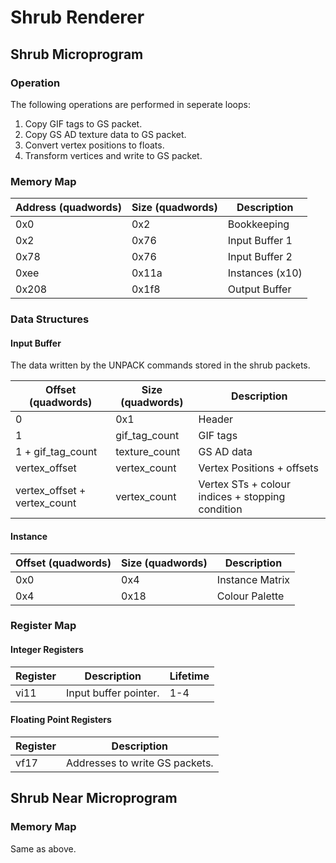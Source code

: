 # Shrub Renderer

## Shrub Microprogram

### Operation

The following operations are performed in seperate loops:

1. Copy GIF tags to GS packet.
2. Copy GS AD texture data to GS packet.
3. Convert vertex positions to floats.
4. Transform vertices and write to GS packet.

### Memory Map

| Address (quadwords) | Size (quadwords) | Description           |
| ------------------- | ---------------- | --------------------- |
| 0x0                 | 0x2              | Bookkeeping           |
| 0x2                 | 0x76             | Input Buffer 1        |
| 0x78                | 0x76             | Input Buffer 2        |
| 0xee                | 0x11a            | Instances (x10)       |
| 0x208               | 0x1f8            | Output Buffer         |

### Data Structures

#### Input Buffer

The data written by the UNPACK commands stored in the shrub packets.

| Offset (quadwords)           | Size (quadwords) | Description                  |
| ---------------------------- | ---------------- | ---------------------------- |
| 0                            | 0x1              | Header                       |
| 1                            | gif_tag_count    | GIF tags                     |
| 1 + gif_tag_count            | texture_count    | GS AD data                   |
| vertex_offset                | vertex_count     | Vertex Positions + offsets   |
| vertex_offset + vertex_count | vertex_count     | Vertex STs + colour indices + stopping condition |

#### Instance

| Offset (quadwords) | Size (quadwords) | Description           |
| ------------------ | ---------------- | --------------------- |
| 0x0                | 0x4              | Instance Matrix       |
| 0x4                | 0x18             | Colour Palette        |

### Register Map

#### Integer Registers

| Register | Description           | Lifetime |
| -------- | --------------------- | -------- |
| vi11     | Input buffer pointer. | 1-4      |

#### Floating Point Registers

| Register | Description                    |
| -------- | ------------------------------ |
| vf17     | Addresses to write GS packets. |

## Shrub Near Microprogram

### Memory Map

Same as above.
